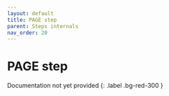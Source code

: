 ```yaml
---
layout: default
title: PAGE step
parent: Steps internals
nav_order: 20
---
```

# PAGE step

Documentation not yet provided
{: .label .bg-red-300 }
